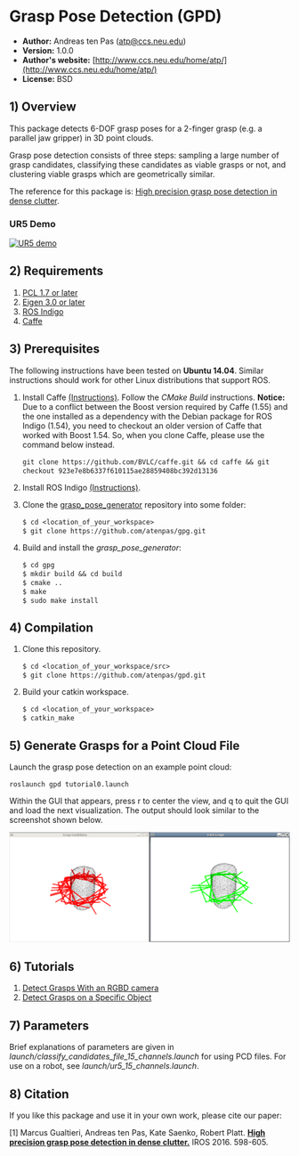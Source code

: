 # Grasp Pose Detection (GPD)

* **Author:** Andreas ten Pas (atp@ccs.neu.edu)
* **Version:** 1.0.0
* **Author's website:** [http://www.ccs.neu.edu/home/atp/](http://www.ccs.neu.edu/home/atp/)
* **License:** BSD


## 1) Overview

This package detects 6-DOF grasp poses for a 2-finger grasp (e.g. a parallel jaw gripper) in 3D point clouds.

<!-- <img src="readme/examples.png" alt="" style="width: 400px;"/> -->

Grasp pose detection consists of three steps: sampling a large number of grasp candidates, classifying these candidates 
as viable grasps or not, and clustering viable grasps which are geometrically similar.

The reference for this package is: [High precision grasp pose detection in dense clutter](http://arxiv.org/abs/1603.01564).

### UR5 Demo

<a href="http://www.youtube.com/watch?feature=player_embedded&v=y7z-Yn1PQNI
" target="_blank"><img src="http://img.youtube.com/vi/y7z-Yn1PQNI/0.jpg" 
alt="UR5 demo" width="640" height="480" border="0" /></a>


## 2) Requirements

1. [PCL 1.7 or later](http://pointclouds.org/)
2. [Eigen 3.0 or later](https://eigen.tuxfamily.org)
3. [ROS Indigo](http://wiki.ros.org/indigo)
4. [Caffe](http://caffe.berkeleyvision.org/)


## 3) Prerequisites

The following instructions have been tested on **Ubuntu 14.04**. Similar instructions should work for other Linux 
distributions that support ROS.

1. Install Caffe [(Instructions)](http://caffe.berkeleyvision.org/installation.html). Follow the *CMake Build* 
instructions. **Notice:** Due to a conflict between the Boost version required by Caffe (1.55) and the one installed as 
a dependency with the Debian package for ROS Indigo (1.54), you need to checkout an older version of Caffe that worked 
with Boost 1.54. So, when you clone Caffe, please use the command below instead.

   ```
   git clone https://github.com/BVLC/caffe.git && cd caffe && git checkout 923e7e8b6337f610115ae28859408bc392d13136
   ```

2. Install ROS Indigo [(Instructions)](http://wiki.ros.org/indigo/Installation/Ubuntu).

3. Clone the [grasp_pose_generator](https://github.com/atenpas/gpg) repository into some folder:

   ```
   $ cd <location_of_your_workspace>
   $ git clone https://github.com/atenpas/gpg.git
   ```

4. Build and install the *grasp_pose_generator*: 

   ```
   $ cd gpg
   $ mkdir build && cd build
   $ cmake ..
   $ make
   $ sudo make install
   ```


## 4) Compilation

1. Clone this repository.
   
   ```
   $ cd <location_of_your_workspace/src>
   $ git clone https://github.com/atenpas/gpd.git
   ```

2. Build your catkin workspace.

   ```
   $ cd <location_of_your_workspace>
   $ catkin_make
   ```


## 5) Generate Grasps for a Point Cloud File

Launch the grasp pose detection on an example point cloud:
   
   ```
   roslaunch gpd tutorial0.launch
   ```
Within the GUI that appears, press r to center the view, and q to quit the GUI and load the next visualization.
The output should look similar to the screenshot shown below.

![rviz screenshot](readme/file.png "Grasps visualized in PCL")


## 6) Tutorials

1. [Detect Grasps With an RGBD camera](tutorials/tutorial_1_grasps_camera.md)
2. [Detect Grasps on a Specific Object](tutorials/tutorial_2_grasp_select.md)


## 7) Parameters

Brief explanations of parameters are given in *launch/classify_candidates_file_15_channels.launch* for using PCD files. 
For use on a robot, see *launch/ur5_15_channels.launch*.


## 8) Citation

If you like this package and use it in your own work, please cite our paper:

[1] Marcus Gualtieri, Andreas ten Pas, Kate Saenko, Robert Platt. [**High precision grasp pose detection in dense clutter.**](http://arxiv.org/abs/1603.01564) IROS 2016. 598-605.

